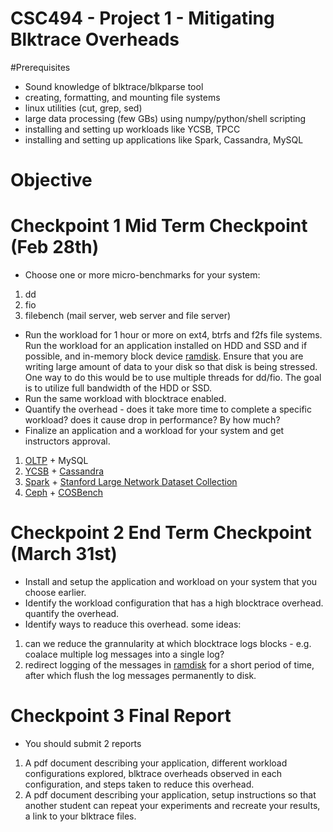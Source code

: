 # CSC494 - Project 1 - Mitigating Blktrace Overheads

#Prerequisites

- Sound knowledge of blktrace/blkparse tool
- creating, formatting, and mounting file systems
- linux utilities (cut, grep, sed)
- large data processing (few GBs) using numpy/python/shell scripting
- installing and setting up workloads like YCSB, TPCC
- installing and setting up applications like Spark, Cassandra, MySQL

# Objective

# Checkpoint 1 Mid Term Checkpoint (Feb 28th)
- Choose one or more micro-benchmarks for your system:
1. dd
2. fio
3. filebench (mail server, web server and file server)

- Run the workload for 1 hour or more on ext4, btrfs and f2fs file systems. Run the workload for an application installed on HDD and SSD and if possible, and in-memory block device [ramdisk](https://www.jamescoyle.net/how-to/943-create-a-ram-disk-in-linux). Ensure that you are writing large amount of data to your disk so that disk is being stressed. One way to do this would be to use multiple threads for dd/fio. The goal is to utilize full bandwidth of the HDD or SSD.
- Run the same workload with blocktrace enabled.
- Quantify the overhead - does it take more time to complete a specific workload? does it cause drop in performance? By how much?
- Finalize an application and a workload for your system and get instructors approval.
1. [OLTP](https://github.com/oltpbenchmark/oltpbench) + MySQL
2. [YCSB](https://github.com/brianfrankcooper/YCSB/wiki) + [Cassandra](https://github.com/apache/cassandra)
3. [Spark](https://github.com/apache/spark) + [Stanford Large Network Dataset Collection](https://snap.stanford.edu/data/)
4. [Ceph](https://ceph.com/) + [COSBench](https://github.com/intel-cloud/cosbench)

# Checkpoint 2 End Term Checkpoint (March 31st)
- Install and setup the application and workload on your system that you choose earlier.
- Identify the workload configuration that has a high blocktrace overhead. quantify the overhead.
- Identify ways to readuce this overhead. some ideas:
1. can we reduce the grannularity at which blocktrace logs blocks - e.g. coalace multiple log messages into a single log?
2. redirect logging of the messages in [ramdisk](https://www.jamescoyle.net/how-to/943-create-a-ram-disk-in-linux) for a short period of time, after which flush the log messages permanently to disk.

# Checkpoint 3 Final Report
- You should submit 2 reports

1. A pdf document describing your application, different workload configurations explored, blktrace overheads observed in each configuration, and steps taken to reduce this overhead.
2. A pdf document describing your application, setup instructions so that another student can repeat your experiments and recreate your results, a link to your blktrace files.
